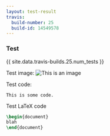 ```yaml
---
layout: test-result
travis:
  build-number: 25
  build-id: 14549578
---
```

### Test

{{ site.data.travis-builds.25.num_tests }}

Test image:
![This is an image](http://lorempixel.com/400/200/)


Test code:

```
This is some code.
```

Test LaTeX code

```latex
\begin{document}
blah
\end{document}
```

